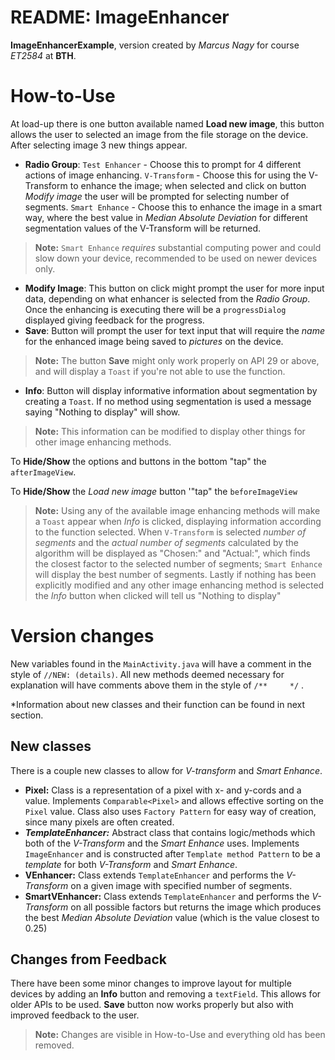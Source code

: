 # README: ImageEnhancer 

**ImageEnhancerExample**, version created by *Marcus Nagy* for course *ET2584* at **BTH**.


# How-to-Use

At load-up there is one button available named **Load new image**, this button allows the user to selected an image from the file storage on the device. After selecting image 3 new things appear.

 - **Radio Group**: 
 `Test Enhancer` - Choose this to prompt for 4 different actions of image enhancing. 
 `V-Transform` - Choose this for using the V-Transform to enhance the image; when selected and click on button *Modify image* the user will be prompted for selecting number of segments. 
 `Smart Enhance` - Choose this to enhance the image in a smart way, where the best value in *Median Absolute Deviation* for different segmentation values of the V-Transform will be returned.
 >**Note:** `Smart Enhance` *requires* substantial computing power and could slow down your device, recommended to be used on newer devices only.
 - **Modify Image**: This button on click might prompt the user for more input data, depending on what enhancer is selected from the *Radio Group*. Once the enhancing is executing there will be a `progressDialog` displayed giving feedback for the progress.
 - **Save**: Button will prompt the user for text input that will require the *name* for the enhanced image being saved to *pictures* on the device.
 > **Note:** The button **Save** might only work properly on API 29 or above, and will display a `Toast` if you're not able to use the function.
 - **Info**: Button will display informative information about segmentation by creating a `Toast`. If no method using segmentation is used a message saying "Nothing to display" will show.
 > **Note:** This information can be modified to display other things for other image enhancing methods.

To **Hide/Show** the options and buttons in the bottom "tap" the `afterImageView`.

To **Hide/Show** the *Load new image* button '"tap" the `beforeImageView`

>**Note:** Using any of the available image enhancing methods  will make a `Toast` appear when *Info* is clicked, displaying information according to the function selected. When `V-Transform` is selected *number of segments* and the *actual number of segments* calculated by the algorithm will be displayed as "Chosen:" and "Actual:", which finds the closest factor to the selected number of segments; `Smart Enhance` will display the best number of segments. Lastly if nothing has been explicitly modified and any other image enhancing method is selected the *Info* button when clicked will tell us "Nothing to display" 

# Version changes

New variables found in the `MainActivity.java` will have a comment in the style of `//NEW: (details)`. All new methods deemed necessary for explanation will have comments above them in the style of `/**     */` . 

*Information about new classes and their function can be found in next section.

## New classes
There is a couple new classes to allow for *V-transform* and *Smart Enhance*.

- **Pixel:** Class is a representation of a pixel with x- and y-cords and a value. Implements `Comparable<Pixel>` and allows effective sorting on the `Pixel` value. Class also uses `Factory Pattern` for easy way of creation, since many pixels are often created.
- ***TemplateEnhancer:*** Abstract class that contains logic/methods which both of the *V-Transform* and the *Smart Enhance* uses. Implements `ImageEnhancer` and is constructed after `Template method Pattern` to be a *template* for both *V-Transform* and *Smart Enhance*.
- **VEnhancer:** Class extends `TemplateEnhancer` and performs the *V-Transform* on a given image with specified number of segments.
- **SmartVEnhancer:** Class extends `TemplateEnhancer` and performs the *V-Transform* on all possible factors but returns the image which produces the best *Median Absolute Deviation* value (which is the value closest to 0.25)

## Changes from Feedback
There have been some minor changes to improve layout for multiple devices by adding an **Info** button and removing a `textField`. This allows for older APIs to be used. **Save** button now works properly but also with improved feedback to the user.

>**Note:** Changes are visible in How-to-Use and everything old has been removed.



